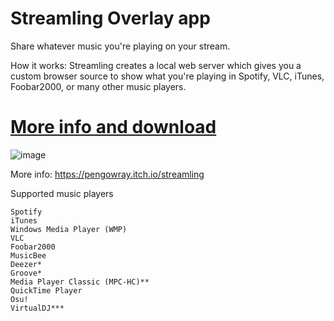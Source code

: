 # Streamling Overlay app

Share whatever music you're playing on your stream.

How it works: Streamling creates a local web server which gives you a custom browser source to show what you're playing in Spotify, VLC, iTunes, Foobar2000, or many other music players.

# [More info and download](https://pengowray.itch.io/streamling)

![image](https://user-images.githubusercontent.com/800133/225167114-d2e08bed-5205-4b0a-96bc-778653df9f77.png)

More info: https://pengowray.itch.io/streamling

Supported music players

    Spotify
    iTunes
    Windows Media Player (WMP)
    VLC
    Foobar2000
    MusicBee
    Deezer*
    Groove*
    Media Player Classic (MPC-HC)**
    QuickTime Player
    Osu!
    VirtualDJ***
